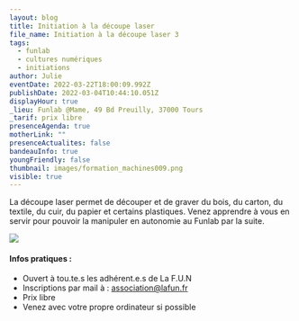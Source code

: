 ```yaml
---
layout: blog
title: Initiation à la découpe laser
file_name: Initiation à la découpe laser 3
tags:
  - funlab
  - cultures numériques
  - initiations
author: Julie
eventDate: 2022-03-22T18:00:09.992Z
publishDate: 2022-03-04T10:44:10.051Z
displayHour: true
_lieu: Funlab @Mame, 49 Bd Preuilly, 37000 Tours
_tarif: prix libre
presenceAgenda: true
motherLink: ""
presenceActualites: false
bandeauInfo: true
youngFriendly: false
thumbnail: images/formation_machines009.png
visible: true
---
```

La découpe laser permet de découper et de graver du bois, du carton, du textile, du cuir, du papier et certains plastiques.
Venez apprendre à vous en servir pour pouvoir la manipuler en autonomie au Funlab par la suite.

![](images/formation_machines009.png)

#### Infos pratiques :

* Ouvert à tou.te.s les adhérent.e.s de La F.U.N
* Inscriptions par mail à : association@lafun.fr
* Prix libre
* Venez avec votre propre ordinateur si possible